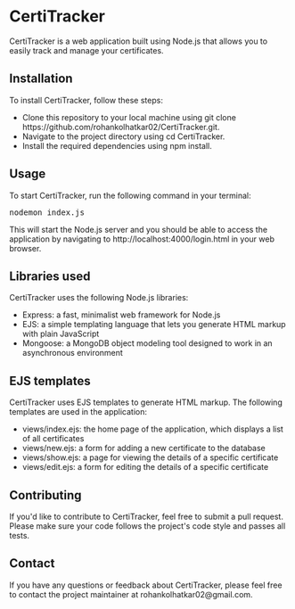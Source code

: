 <!DOCTYPE html>
<html>
<head>
</head>
<body>
  <h1>CertiTracker</h1>
  <p>CertiTracker is a web application built using Node.js that allows you to easily track and manage your certificates.</p>
  <h2>Installation</h2>
  <p>To install CertiTracker, follow these steps:</p>
  <ul>
    <li>Clone this repository to your local machine using git clone https://github.com/rohankolhatkar02/CertiTracker.git.</li>
    <li>Navigate to the project directory using cd CertiTracker.</li>
    <li>Install the required dependencies using npm install.</li>
  </ul>
  <h2>Usage</h2>
  <p>To start CertiTracker, run the following command in your terminal:</p>
  <pre>nodemon index.js</pre>
  <p>This will start the Node.js server and you should be able to access the application by navigating to http://localhost:4000/login.html in your web browser.</p>
  <h2>Libraries used</h2>
  <p>CertiTracker uses the following Node.js libraries:</p>
  <ul>
    <li>Express: a fast, minimalist web framework for Node.js</li>
    <li>EJS: a simple templating language that lets you generate HTML markup with plain JavaScript</li>
    <li>Mongoose: a MongoDB object modeling tool designed to work in an asynchronous environment</li>
  </ul>
  <h2>EJS templates</h2>
  <p>CertiTracker uses EJS templates to generate HTML markup. The following templates are used in the application:</p>
  <ul>
    <li>views/index.ejs: the home page of the application, which displays a list of all certificates</li>
    <li>views/new.ejs: a form for adding a new certificate to the database</li>
    <li>views/show.ejs: a page for viewing the details of a specific certificate</li>
    <li>views/edit.ejs: a form for editing the details of a specific certificate</li>
  </ul>
  <h2>Contributing</h2>
  <p>If you'd like to contribute to CertiTracker, feel free to submit a pull request. Please make sure your code follows the project's code style and passes all tests.</p>
  <h2>Contact</h2>
  <p>If you have any questions or feedback about CertiTracker, please feel free to contact the project maintainer at rohankolhatkar02@gmail.com.</p>
</body>
</html>




